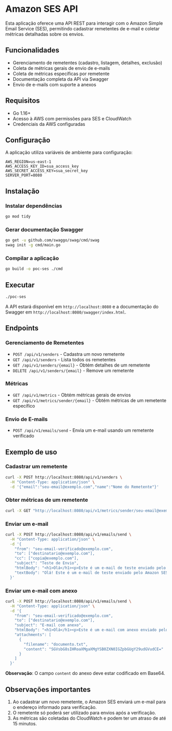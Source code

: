 # Amazon SES API

Esta aplicação oferece uma API REST para interagir com o Amazon Simple Email Service (SES), permitindo cadastrar remetentes de e-mail e coletar métricas detalhadas sobre os envios.

## Funcionalidades

- Gerenciamento de remetentes (cadastro, listagem, detalhes, exclusão)
- Coleta de métricas gerais de envio de e-mails
- Coleta de métricas específicas por remetente
- Documentação completa da API via Swagger
- Envio de e-mails com suporte a anexos

## Requisitos

- Go 1.16+
- Acesso à AWS com permissões para SES e CloudWatch
- Credenciais da AWS configuradas

## Configuração

A aplicação utiliza variáveis de ambiente para configuração:

```
AWS_REGION=us-east-1
AWS_ACCESS_KEY_ID=sua_access_key
AWS_SECRET_ACCESS_KEY=sua_secret_key
SERVER_PORT=8080
```

## Instalação

### Instalar dependências

```bash
go mod tidy
```

### Gerar documentação Swagger

```bash
go get -u github.com/swaggo/swag/cmd/swag
swag init -g cmd/main.go
```

### Compilar a aplicação

```bash
go build -o poc-ses ./cmd
```

## Executar

```bash
./poc-ses
```

A API estará disponível em `http://localhost:8080` e a documentação do Swagger em `http://localhost:8080/swagger/index.html`.

## Endpoints

### Gerenciamento de Remetentes

- `POST /api/v1/senders` - Cadastra um novo remetente
- `GET /api/v1/senders` - Lista todos os remetentes
- `GET /api/v1/senders/{email}` - Obtém detalhes de um remetente
- `DELETE /api/v1/senders/{email}` - Remove um remetente

### Métricas

- `GET /api/v1/metrics` - Obtém métricas gerais de envios
- `GET /api/v1/metrics/sender/{email}` - Obtém métricas de um remetente específico

### Envio de E-mails

- `POST /api/v1/emails/send` - Envia um e-mail usando um remetente verificado

## Exemplo de uso

### Cadastrar um remetente

```bash
curl -X POST http://localhost:8080/api/v1/senders \
  -H "Content-Type: application/json" \
  -d '{"email":"seu-email@exemplo.com","name":"Nome do Remetente"}'
```

### Obter métricas de um remetente

```bash
curl -X GET "http://localhost:8080/api/v1/metrics/sender/seu-email@exemplo.com?startDate=2023-01-01&endDate=2023-02-01"
```

### Enviar um e-mail

```bash
curl -X POST http://localhost:8080/api/v1/emails/send \
  -H "Content-Type: application/json" \
  -d '{
    "from": "seu-email-verificado@exemplo.com",
    "to": ["destinatario@exemplo.com"],
    "cc": ["copia@exemplo.com"],
    "subject": "Teste de Envio",
    "htmlBody": "<h1>Olá</h1><p>Este é um e-mail de teste enviado pelo Amazon SES.</p>",
    "textBody": "Olá! Este é um e-mail de teste enviado pelo Amazon SES."
  }'
```

### Enviar um e-mail com anexo

```bash
curl -X POST http://localhost:8080/api/v1/emails/send \
  -H "Content-Type: application/json" \
  -d '{
    "from": "seu-email-verificado@exemplo.com",
    "to": ["destinatario@exemplo.com"],
    "subject": "E-mail com anexo",
    "htmlBody": "<h1>Olá</h1><p>Este é um e-mail com anexo enviado pelo Amazon SES.</p>",
    "attachments": [
      {
        "filename": "documento.txt",
        "content": "SGVsbG8sIHRoaXMgaXMgYSB0ZXN0IGZpbGUgY29udGVudCE="
      }
    ]
  }'
```

**Observação**: O campo `content` do anexo deve estar codificado em Base64.

## Observações importantes

1. Ao cadastrar um novo remetente, o Amazon SES enviará um e-mail para o endereço informado para verificação.
2. O remetente só poderá ser utilizado para envios após a verificação.
3. As métricas são coletadas do CloudWatch e podem ter um atraso de até 15 minutos.
